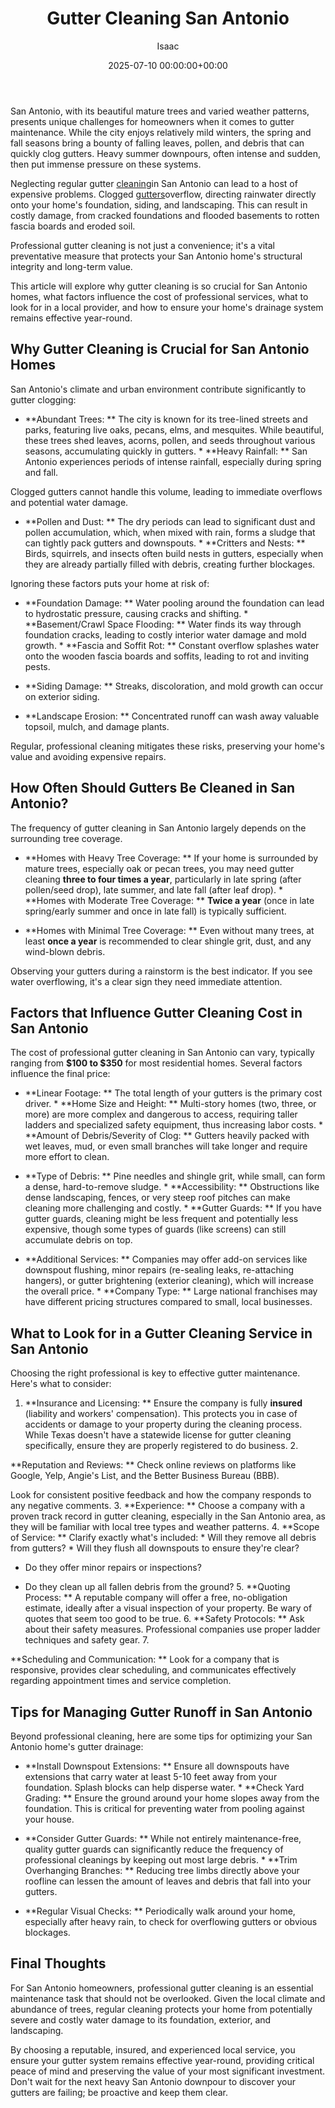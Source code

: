 ﻿---
title: Gutter Cleaning San Antonio
description: San Antonio, with its beautiful mature trees and varied weather patterns, presents unique challenges for homeowners when it comes to gutter maintenance.
slug: /gutter-cleaning-san-antonio/
date: 2025-07-10 00:00:00+00:00
lastmod: 2025-07-10 00:00:00+03:00
author: Isaac
categories:
- Gutters
- Home Maintenance
tags:
- gutters
- gutter
- cleaning
layout: post
---

San Antonio, with its beautiful mature trees and varied weather patterns, presents unique challenges for homeowners when it comes to gutter maintenance. While the city enjoys relatively mild winters, the spring and fall seasons bring a bounty of falling leaves, pollen, and debris that can quickly clog gutters. Heavy summer downpours, often intense and sudden, then put immense pressure on these systems.

Neglecting regular gutter [cleaning](https://pestpolicy.com/gutter-cleaning-dallas/)in San Antonio can lead to a host of expensive problems. Clogged [gutters](https://pestpolicy.com/all-american-gutters-reviews/)overflow, directing rainwater directly onto your home's foundation, siding, and landscaping. This can result in costly damage, from cracked foundations and flooded basements to rotten fascia boards and eroded soil.

Professional gutter cleaning is not just a convenience; it's a vital preventative measure that protects your San Antonio home's structural integrity and long-term value.

This article will explore why gutter cleaning is so crucial for San Antonio homes, what factors influence the cost of professional services, what to look for in a local provider, and how to ensure your home's drainage system remains effective year-round.

##  Why Gutter Cleaning is Crucial for San Antonio Homes

San Antonio's climate and urban environment contribute significantly to gutter clogging:

* **Abundant Trees: ** The city is known for its tree-lined streets and parks, featuring live oaks, pecans, elms, and mesquites. While beautiful, these trees shed leaves, acorns, pollen, and seeds throughout various seasons, accumulating quickly in gutters. * **Heavy Rainfall: ** San Antonio experiences periods of intense rainfall, especially during spring and fall.

Clogged gutters cannot handle this volume, leading to immediate overflows and potential water damage.

* **Pollen and Dust: ** The dry periods can lead to significant dust and pollen accumulation, which, when mixed with rain, forms a sludge that can tightly pack gutters and downspouts. * **Critters and Nests: ** Birds, squirrels, and insects often build nests in gutters, especially when they are already partially filled with debris, creating further blockages.

Ignoring these factors puts your home at risk of:

* **Foundation Damage: ** Water pooling around the foundation can lead to hydrostatic pressure, causing cracks and shifting. * **Basement/Crawl Space Flooding: ** Water finds its way through foundation cracks, leading to costly interior water damage and mold growth. * **Fascia and Soffit Rot: ** Constant overflow splashes water onto the wooden fascia boards and soffits, leading to rot and inviting pests.

* **Siding Damage: ** Streaks, discoloration, and mold growth can occur on exterior siding.

* **Landscape Erosion: ** Concentrated runoff can wash away valuable topsoil, mulch, and damage plants.

Regular, professional cleaning mitigates these risks, preserving your home's value and avoiding expensive repairs.

##  How Often Should Gutters Be Cleaned in San Antonio?

The frequency of gutter cleaning in San Antonio largely depends on the surrounding tree coverage.

* **Homes with Heavy Tree Coverage: ** If your home is surrounded by mature trees, especially oak or pecan trees, you may need gutter cleaning **three to four times a year**, particularly in late spring (after pollen/seed drop), late summer, and late fall (after leaf drop). * **Homes with Moderate Tree Coverage: ** **Twice a year** (once in late spring/early summer and once in late fall) is typically sufficient.

* **Homes with Minimal Tree Coverage: ** Even without many trees, at least **once a year** is recommended to clear shingle grit, dust, and any wind-blown debris.

Observing your gutters during a rainstorm is the best indicator. If you see water overflowing, it's a clear sign they need immediate attention.

##  Factors that Influence Gutter Cleaning Cost in San Antonio

The cost of professional gutter cleaning in San Antonio can vary, typically ranging from **$100 to $350** for most residential homes. Several factors influence the final price:

* **Linear Footage: ** The total length of your gutters is the primary cost driver. * **Home Size and Height: ** Multi-story homes (two, three, or more) are more complex and dangerous to access, requiring taller ladders and specialized safety equipment, thus increasing labor costs. * **Amount of Debris/Severity of Clog: ** Gutters heavily packed with wet leaves, mud, or even small branches will take longer and require more effort to clean.

* **Type of Debris: ** Pine needles and shingle grit, while small, can form a dense, hard-to-remove sludge. * **Accessibility: ** Obstructions like dense landscaping, fences, or very steep roof pitches can make cleaning more challenging and costly. * **Gutter Guards: ** If you have gutter guards, cleaning might be less frequent and potentially less expensive, though some types of guards (like screens) can still accumulate debris on top.

* **Additional Services: ** Companies may offer add-on services like downspout flushing, minor repairs (re-sealing leaks, re-attaching hangers), or gutter brightening (exterior cleaning), which will increase the overall price. * **Company Type: ** Large national franchises may have different pricing structures compared to small, local businesses.

##  What to Look for in a Gutter Cleaning Service in San Antonio

Choosing the right professional is key to effective gutter maintenance. Here's what to consider:

1. **Insurance and Licensing: ** Ensure the company is fully **insured** (liability and workers' compensation). This protects you in case of accidents or damage to your property during the cleaning process. While Texas doesn't have a statewide license for gutter cleaning specifically, ensure they are properly registered to do business. 2.

**Reputation and Reviews: ** Check online reviews on platforms like Google, Yelp, Angie's List, and the Better Business Bureau (BBB).

Look for consistent positive feedback and how the company responds to any negative comments. 3. **Experience: ** Choose a company with a proven track record in gutter cleaning, especially in the San Antonio area, as they will be familiar with local tree types and weather patterns. 4. **Scope of Service: ** Clarify exactly what's included: * Will they remove all debris from gutters? * Will they flush all downspouts to ensure they're clear?

* Do they offer minor repairs or inspections?

* Do they clean up all fallen debris from the ground? 5. **Quoting Process: ** A reputable company will offer a free, no-obligation estimate, ideally after a visual inspection of your property. Be wary of quotes that seem too good to be true. 6. **Safety Protocols: ** Ask about their safety measures. Professional companies use proper ladder techniques and safety gear. 7.

**Scheduling and Communication: ** Look for a company that is responsive, provides clear scheduling, and communicates effectively regarding appointment times and service completion.

##  Tips for Managing Gutter Runoff in San Antonio

Beyond professional cleaning, here are some tips for optimizing your San Antonio home's gutter drainage:

* **Install Downspout Extensions: ** Ensure all downspouts have extensions that carry water at least 5-10 feet away from your foundation. Splash blocks can help disperse water. * **Check Yard Grading: ** Ensure the ground around your home slopes away from the foundation. This is critical for preventing water from pooling against your house.

* **Consider Gutter Guards: ** While not entirely maintenance-free, quality gutter guards can significantly reduce the frequency of professional cleanings by keeping out most large debris. * **Trim Overhanging Branches: ** Reducing tree limbs directly above your roofline can lessen the amount of leaves and debris that fall into your gutters.

* **Regular Visual Checks: ** Periodically walk around your home, especially after heavy rain, to check for overflowing gutters or obvious blockages.

##  Final Thoughts

For San Antonio homeowners, professional gutter cleaning is an essential maintenance task that should not be overlooked. Given the local climate and abundance of trees, regular cleaning protects your home from potentially severe and costly water damage to its foundation, exterior, and landscaping.

By choosing a reputable, insured, and experienced local service, you ensure your gutter system remains effective year-round, providing critical peace of mind and preserving the value of your most significant investment. Don't wait for the next heavy San Antonio downpour to discover your gutters are failing; be proactive and keep them clear.


